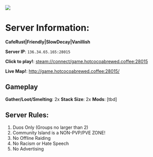 [![](https://media.discordapp.net/attachments/700443584284852304/700445542274039858/Image20URL21.png?width=400&height=225)](https://cdn.discordapp.com/attachments/700443584284852304/700445542274039858/Image20URL21.png)


# **Server Information**: 

**CafeRust|Friendly|SlowDecay|Vanillish** 

**Server IP**: `136.34.65.165:28015` 

**Click to play!**: <steam://connect/game.hotcocoabrewed.coffee:28015> 

**Live Map!**: <http://game.hotcocoabrewed.coffee:28015/> 

## **Gameplay** 
**Gather/Loot/Smelting**: 2x 
**Stack Size**: 2x 
**Mods**: [tbd] 

## Server Rules: 
1. Duos Only (Groups no larger than 2) 
2. Community Island is a NON-PVP/PVE ZONE! 
3. No Offline Raiding 
4. No Racism or Hate Speech 
5. No Advertising
